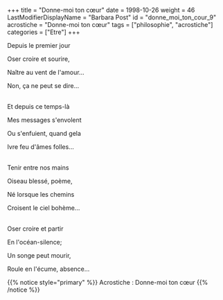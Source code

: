 +++
title = "Donne-moi ton cœur"
date = 1998-10-26
weight = 46
LastModifierDisplayName = "Barbara Post"
id = "donne_moi_ton_cour_9"
acrostiche = "Donne-moi ton cœur"
tags = ["philosophie", "acrostiche"]
categories = ["Etre"]
+++

Depuis le premier jour

Oser croire et sourire,

Naître au vent de l'amour...

Non, ça ne peut se dire...

 \
Et depuis ce temps-là

Mes messages s'envolent

Ou s'enfuient, quand gela

Ivre feu d'âmes folles...

 \
Tenir entre nos mains

Oiseau blessé, poème,

Né lorsque les chemins

Croisent le ciel bohème...

 \
Oser croire et partir

En l'océan-silence;

Un songe peut mourir,

Roule en l'écume, absence...

{{% notice style="primary" %}}
Acrostiche : Donne-moi ton cœur
{{% /notice %}}
